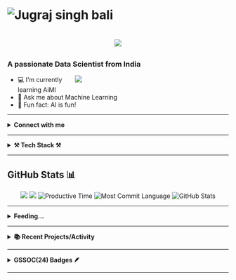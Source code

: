 

<h1 align="center">
    <p align="left"> <img src="https://komarev.com/ghpvc/?username=jugrajsinghbali&label=Profile%20views&color=0e75b6&style=flat" alt="Jugraj singh bali" /> </p>
    <img src="https://readme-typing-svg.herokuapp.com/?font=Silkscreen&size=35&center=true&vCenter=true&width=500&height=70&duration=4000&lines=Hi+There!+👋;+I'm+Jugraj+Singh!;" />
</h1>

<h3>A passionate Data Scientist from India</h3>
<img src= min-width="300px" max-width="300px" width="350px" align="right">

- 💻  I’m currently learning AiMl
- 💬 Ask me about Machine Learning
- 🤖 Fun fact: AI is fun!

---

<details>
<summary><b>Connect with me</b></summary>
<br>
<a href="https://www.linkedin.com/in/jugraj-singh-117994268/" target="blank"><img align="center" src="https://github.com/dheereshagrwal/colored-icons/blob/master/public/logos/linkedin/linkedin-horizontal.svg" alt="LinkedIn" height="90" width="100" /></a>

</details>

---

<details>
<summary><b>⚒️ Tech Stack ⚒️</b></summary>
<br>
<div align="center">
    <code><img width="50" src="https://github.com/onemarc/tech-icons/blob/main/icons/jupyter-light.svg" alt="Jupyter Notebook" title="Jupyter Notebook"/></code>
    <code><img width="50" src="https://github.com/tandpfun/skill-icons/blob/main/icons/VSCode-Light.svg" alt="Visual Studio Code" title="Visual Studio Code"/></code>
    <code><img width="50" src="https://github.com/onemarc/tech-icons/blob/main/icons/googlecolaboratory-light.svg" alt="Google Colaboratory" title="Google Colaboratory"/></code>
    <code><img width="50" src="https://github.com/tandpfun/skill-icons/blob/main/icons/javascript.svg" alt="JavaScript" title="JavaScript"/></code>
    <!-- Add more tech icons as necessary -->
</div>
</details>

---

<h2>GitHub Stats 📊</h2>
<div align="center">
    <img width="500" src="http://github-profile-summary-cards.vercel.app/api/cards/profile-details?username=jugrajsinghbali&theme=github"/>
    <img width="243" src="http://github-profile-summary-cards.vercel.app/api/cards/repos-per-language?username=jugrajsinghbali&theme=github"/>
    <img width="243" src="http://github-profile-summary-cards.vercel.app/api/cards/productive-time?username=jugrajsinghbali&theme=github" alt="Productive Time" />
    <img width="243" src="http://github-profile-summary-cards.vercel.app/api/cards/most-commit-language?username=jugrajsinghbali&theme=github" alt="Most Commit Language" />
    <img width="243" src="http://github-profile-summary-cards.vercel.app/api/cards/stats?username=jugrajsinghbali&theme=github" alt="GitHub Stats" />
</div>

---

<details>
<summary><b>Feeding...</b></summary>
<br>
<img src="https://raw.githubusercontent.com/jugrajsinghbali/ISmokeData/output/github-contribution-grid-snake-dark.svg" alt="Snake animation"/>
</details>

---

<details>
<summary><b>📚 Recent Projects/Activity</b></summary>
<br>
<ul>
    <li>🎐 <a href="https://github.com/GSSoC24">Contribute in GSSoC'24</a></li>
    <li>🎐 Working on ekart airecommendation Project</li>
</ul>
</details>

---

<details>
<summary><b>GSSOC(24) Badges 🪶</b></summary>
<br>
<div style='display:flex; align-items:center; gap: 10px;' align='center'>
    <img src="https://raw.githubusercontent.com/girlscript/gssoc-website-new/main/public/badges/postman.png" width="100px" height="100px" />
    <img src="https://github.com/girlscript/gssoc-website-new/blob/main/public/badges/1.png" width="100px" height="100px" />
    <img src="https://github.com/girlscript/gssoc-website-new/blob/main/public/badges/2.png" width="100px" height="100px" />
    <!-- Add more badges as necessary -->
</div>
</details>

---



<!--
### 🔝 Top Contributed Repo
![](https://github-contributor-stats.vercel.app/api?username=jugrajsinghbali&limit=5&theme=dark&combine_all_yearly_contributions=true)
-->
